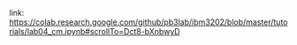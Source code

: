 link: https://colab.research.google.com/github/pb3lab/ibm3202/blob/master/tutorials/lab04_cm.ipynb#scrollTo=Dct8-bXnbwyD

